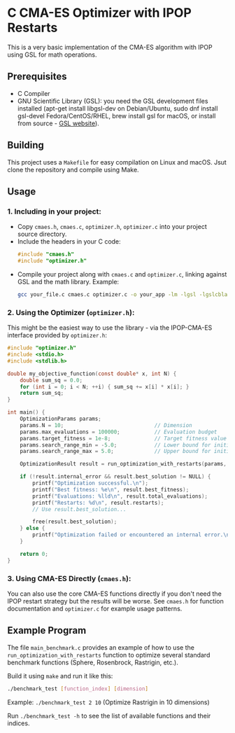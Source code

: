 # C CMA-ES Optimizer with IPOP Restarts

This is a very basic implementation of the CMA-ES algorithm with IPOP using GSL for math operations.

## Prerequisites

* C Compiler
* GNU Scientific Library (GSL): you need the GSL development files installed (apt-get install libgsl-dev on Debian/Ubuntu, sudo dnf install gsl-devel Fedora/CentOS/RHEL, brew install gsl for macOS, or install from source - [GSL website](https://www.gnu.org/software/gsl/)).

## Building

This project uses a `Makefile` for easy compilation on Linux and macOS.
Jsut clone the repository and compile using Make.

## Usage

### 1. Including in your project:

* Copy `cmaes.h`, `cmaes.c`, `optimizer.h`, `optimizer.c` into your project source directory.
* Include the headers in your C code:
    ```c
    #include "cmaes.h"
    #include "optimizer.h"
    ```
* Compile your project along with `cmaes.c` and `optimizer.c`, linking against GSL and the math library.
    Example:
    ```bash
    gcc your_file.c cmaes.c optimizer.c -o your_app -lm -lgsl -lgslcblas -Wall -O2
    ```

### 2. Using the Optimizer (`optimizer.h`):

This might be the easiest way to use the library - via the IPOP-CMA-ES interface provided by `optimizer.h`:

```c
#include "optimizer.h"
#include <stdio.h>
#include <stdlib.h>

double my_objective_function(const double* x, int N) {
    double sum_sq = 0.0;
    for (int i = 0; i < N; ++i) { sum_sq += x[i] * x[i]; }
    return sum_sq;
}

int main() {
    OptimizationParams params;
    params.N = 10;                             // Dimension
    params.max_evaluations = 100000;           // Evaluation budget
    params.target_fitness = 1e-8;              // Target fitness value
    params.search_range_min = -5.0;            // Lower bound for initial mean
    params.search_range_max = 5.0;             // Upper bound for initial mean

    OptimizationResult result = run_optimization_with_restarts(params, my_objective_function);

    if (!result.internal_error && result.best_solution != NULL) {
        printf("Optimization successful.\n");
        printf("Best fitness: %e\n", result.best_fitness);
        printf("Evaluations: %lld\n", result.total_evaluations);
        printf("Restarts: %d\n", result.restarts);
        // Use result.best_solution...

        free(result.best_solution);
    } else {
        printf("Optimization failed or encountered an internal error.\n");
    }

    return 0;
}
```

### 3. Using CMA-ES Directly (`cmaes.h`):

You can also use the core CMA-ES functions directly if you don't need the IPOP restart strategy but the results will be worse. See `cmaes.h` for function documentation and `optimizer.c` for example usage patterns.

## Example Program

The file `main_benchmark.c` provides an example of how to use the `run_optimization_with_restarts` function to optimize several standard benchmark functions (Sphere, Rosenbrock, Rastrigin, etc.).

Build it using `make` and run it like this:

```bash
./benchmark_test [function_index] [dimension]
```

Example: `./benchmark_test 2 10` (Optimize Rastrigin in 10 dimensions)

Run `./benchmark_test -h` to see the list of available functions and their indices.
